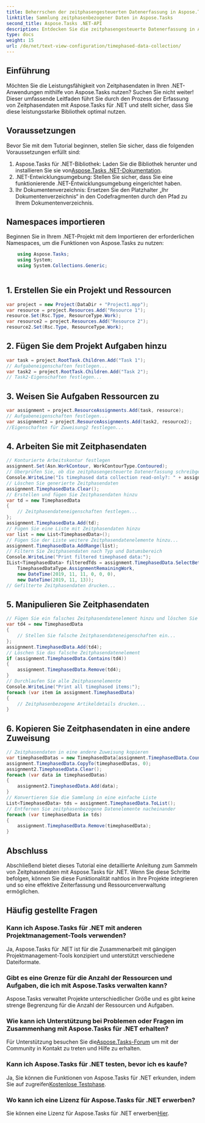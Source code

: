 ```yaml
---
title: Beherrschen der zeitphasengesteuerten Datenerfassung in Aspose.Tasks
linktitle: Sammlung zeitphasenbezogener Daten in Aspose.Tasks
second_title: Aspose.Tasks .NET-API
description: Entdecken Sie die zeitphasengesteuerte Datenerfassung in Aspose.Tasks für .NET. Schritt-für-Schritt-Anleitung, FAQs und mehr. Erweitern Sie noch heute Ihre Projektmanagementfähigkeiten!
type: docs
weight: 15
url: /de/net/text-view-configuration/timephased-data-collection/
---
```

## Einführung
Möchten Sie die Leistungsfähigkeit von Zeitphasendaten in Ihren .NET-Anwendungen mithilfe von Aspose.Tasks nutzen? Suchen Sie nicht weiter! Dieser umfassende Leitfaden führt Sie durch den Prozess der Erfassung von Zeitphasendaten mit Aspose.Tasks für .NET und stellt sicher, dass Sie diese leistungsstarke Bibliothek optimal nutzen.
## Voraussetzungen
Bevor Sie mit dem Tutorial beginnen, stellen Sie sicher, dass die folgenden Voraussetzungen erfüllt sind:
1.  Aspose.Tasks für .NET-Bibliothek: Laden Sie die Bibliothek herunter und installieren Sie sie von[Aspose.Tasks .NET-Dokumentation](https://reference.aspose.com/tasks/net/).
2. .NET-Entwicklungsumgebung: Stellen Sie sicher, dass Sie eine funktionierende .NET-Entwicklungsumgebung eingerichtet haben.
3. Ihr Dokumentenverzeichnis: Ersetzen Sie den Platzhalter „Ihr Dokumentenverzeichnis“ in den Codefragmenten durch den Pfad zu Ihrem Dokumentenverzeichnis.
## Namespaces importieren
Beginnen Sie in Ihrem .NET-Projekt mit dem Importieren der erforderlichen Namespaces, um die Funktionen von Aspose.Tasks zu nutzen:
```csharp
    using Aspose.Tasks;
    using System;
    using System.Collections.Generic;
    
```
## 1. Erstellen Sie ein Projekt und Ressourcen
```csharp
var project = new Project(DataDir + "Project1.mpp");
var resource = project.Resources.Add("Resource 1");
resource.Set(Rsc.Type, ResourceType.Work);
var resource2 = project.Resources.Add("Resource 2");
resource2.Set(Rsc.Type, ResourceType.Work);
```
## 2. Fügen Sie dem Projekt Aufgaben hinzu
```csharp
var task = project.RootTask.Children.Add("Task 1");
// Aufgabeneigenschaften festlegen...
var task2 = project.RootTask.Children.Add("Task 2");
// Task2-Eigenschaften festlegen...
```
## 3. Weisen Sie Aufgaben Ressourcen zu
```csharp
var assignment = project.ResourceAssignments.Add(task, resource);
// Aufgabeneigenschaften festlegen...
var assignment2 = project.ResourceAssignments.Add(task2, resource2);
//Eigenschaften für Zuweisung2 festlegen...
```
## 4. Arbeiten Sie mit Zeitphasendaten
```csharp
// Konturierte Arbeitskontur festlegen
assignment.Set(Asn.WorkContour, WorkContourType.Contoured);
// Überprüfen Sie, ob die zeitphasengesteuerte Datenerfassung schreibgeschützt ist
Console.WriteLine("Is timephased data collection read-only?: " + assignment.TimephasedData.IsReadOnly);
// Löschen Sie generierte Zeitphasendaten
assignment.TimephasedData.Clear();
// Erstellen und fügen Sie Zeitphasendaten hinzu
var td = new TimephasedData
{
    // Zeitphasendateneigenschaften festlegen...
};
assignment.TimephasedData.Add(td);
// Fügen Sie eine Liste mit Zeitphasendaten hinzu
var list = new List<TimephasedData>();
// Fügen Sie der Liste weitere Zeitphasendatenelemente hinzu...
assignment.TimephasedData.AddRange(list);
// Filtern Sie Zeitphasendaten nach Typ und Datumsbereich
Console.WriteLine("Print filtered timephased data:");
IList<TimephasedData> filteredTds = assignment.TimephasedData.SelectBetweenStartAndFinish(
    TimephasedDataType.AssignmentRemainingWork,
    new DateTime(2019, 11, 11, 0, 0, 0),
    new DateTime(2019, 11, 13));
// Gefilterte Zeitphasendaten drucken...
```
## 5. Manipulieren Sie Zeitphasendaten
```csharp
// Fügen Sie ein falsches Zeitphasendatenelement hinzu und löschen Sie es dann
var td4 = new TimephasedData
{
    // Stellen Sie falsche Zeitphasendateneigenschaften ein...
};
assignment.TimephasedData.Add(td4);
// Löschen Sie das falsche Zeitphasendatenelement
if (assignment.TimephasedData.Contains(td4))
{
    assignment.TimephasedData.Remove(td4);
}
// Durchlaufen Sie alle Zeitphasenelemente
Console.WriteLine("Print all timephased items:");
foreach (var item in assignment.TimephasedData)
{
    // Zeitphasenbezogene Artikeldetails drucken...
}
```
## 6. Kopieren Sie Zeitphasendaten in eine andere Zuweisung
```csharp
// Zeitphasendaten in eine andere Zuweisung kopieren
var timephasedDatas = new TimephasedData[assignment.TimephasedData.Count];
assignment.TimephasedData.CopyTo(timephasedDatas, 0);
assignment2.TimephasedData.Clear();
foreach (var data in timephasedDatas)
{
    assignment2.TimephasedData.Add(data);
}
// Konvertieren Sie die Sammlung in eine einfache Liste
List<TimephasedData> tds = assignment.TimephasedData.ToList();
// Entfernen Sie zeitphasenbezogene Datenelemente nacheinander
foreach (var timephasedData in tds)
{
    assignment.TimephasedData.Remove(timephasedData);
}
```
## Abschluss
Abschließend bietet dieses Tutorial eine detaillierte Anleitung zum Sammeln von Zeitphasendaten mit Aspose.Tasks für .NET. Wenn Sie diese Schritte befolgen, können Sie diese Funktionalität nahtlos in Ihre Projekte integrieren und so eine effektive Zeiterfassung und Ressourcenverwaltung ermöglichen.
## Häufig gestellte Fragen
### Kann ich Aspose.Tasks für .NET mit anderen Projektmanagement-Tools verwenden?
Ja, Aspose.Tasks für .NET ist für die Zusammenarbeit mit gängigen Projektmanagement-Tools konzipiert und unterstützt verschiedene Dateiformate.
### Gibt es eine Grenze für die Anzahl der Ressourcen und Aufgaben, die ich mit Aspose.Tasks verwalten kann?
Aspose.Tasks verwaltet Projekte unterschiedlicher Größe und es gibt keine strenge Begrenzung für die Anzahl der Ressourcen und Aufgaben.
### Wie kann ich Unterstützung bei Problemen oder Fragen im Zusammenhang mit Aspose.Tasks für .NET erhalten?
 Für Unterstützung besuchen Sie die[Aspose.Tasks-Forum](https://forum.aspose.com/c/tasks/15) um mit der Community in Kontakt zu treten und Hilfe zu erhalten.
### Kann ich Aspose.Tasks für .NET testen, bevor ich es kaufe?
 Ja, Sie können die Funktionen von Aspose.Tasks für .NET erkunden, indem Sie auf zugreifen[Kostenlose Testphase](https://releases.aspose.com/).
### Wo kann ich eine Lizenz für Aspose.Tasks für .NET erwerben?
Sie können eine Lizenz für Aspose.Tasks für .NET erwerben[Hier](https://purchase.aspose.com/buy).